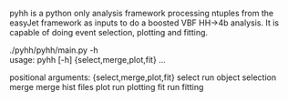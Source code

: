 
pyhh is a python only analysis framework processing ntuples from the easyJet framework as inputs to do a boosted VBF HH->4b analysis. It is capable of doing event selection, plotting and fitting.


./pyhh/pyhh/main.py -h       
usage: pyhh [-h] {select,merge,plot,fit} ...

positional arguments:
  {select,merge,plot,fit}
    select              run object selection
    merge               merge hist files
    plot                run plotting
    fit                 run fitting
